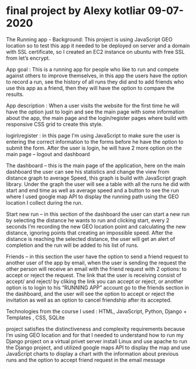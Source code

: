 # final project by Alexy kotliar 09-07-2020
The Running app  -
Background:
This project is using JavaScript GEO location so to test this app it needed to be deployed on server and a domain with SSL certificate,
so I created an EC2 instance on ubuntu with free SSL from let’s encrypt.

App goal : 
This is a running app for people who like to run and compete against others to improve themselves,
in this app the users have the option to record a run, see the history of all runs they did and to add friends who use this app as a friend,
then they will have the option to compare the results. 

App description : 
When a user visits the website for the first time he will have the option just to login and see the main page with some information about the app,
the main page and the login/register pages where build with responsive CSS grid to create this style.

login\register : 
in this page I'm using JavaScript to make sure the user is entering the correct information to the forms before he have the option to submit the form.
After the user is login, he will have 2 more option on the main page – logout and dashboard

The dashboard – this is the main page of the application, here on the main dashboard the user can see his statistics and change the view from distance graph to average Speed,
this graph is build with JavaScript graph library.
Under the graph the user will see a table with all the runs he did with start and end time as well as average speed
and a button to see the run where I used google map API to display the running path using the GEO location I collect during the run.

Start new run – in this section of the dashboard the user can start a new run by selecting the distance he wants to run and clicking start,
every 2 seconds I’m recording the new GEO location point and calculating the new distance, ignoring points that creating an impossible speed.
After the distance is reaching the selected distance, the user will get an alert of completion and the run will be added to his list of runs.

Friends – in this section the user have the option to send a friend request to another user of the app by email,
when the user is sending the request the other person will receive an email with the friend request with 2 options: to accept or reject the request.
The link that the user is receiving consist of accept/<request-id> and reject/<request-id> by cliking the link you can accept or reject,
or another option is to login to his “RUNNING APP” account go to the friends section in the dashboard,
and the user will see the option to accept or reject the invitation as well as an option to  cancel friendship after its accepted.

Technologies from the course I used : 
HTML, JavaScript, Python, Django + Templates , CSS, SQLite


 project satisfies the distinctiveness and complexity requirements because I’m using GEO location and for that I needed to understand how to run my Django project on a virtual privet server install Linux and use apache to run the Django project, and utilized google maps API to display the map and use JavaScript charts to display a chart with the information about previous runs and the option to accept friend request in the email message 

